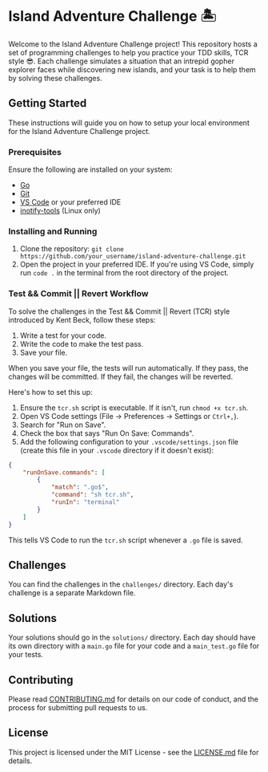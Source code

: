 # Island Adventure Challenge 🏝

Welcome to the Island Adventure Challenge project! This repository hosts a set of programming challenges to help you practice your TDD skills, TCR style :sunglasses:. Each challenge simulates a situation that an intrepid gopher explorer faces while discovering new islands, and your task is to help them by solving these challenges.

## Getting Started

These instructions will guide you on how to setup your local environment for the Island Adventure Challenge project.

### Prerequisites

Ensure the following are installed on your system:

- [Go](https://golang.org/dl/)
- [Git](https://git-scm.com/downloads)
- [VS Code](https://code.visualstudio.com/download) or your preferred IDE
- [inotify-tools](https://github.com/inotify-tools/inotify-tools/wiki) (Linux only)

### Installing and Running

1. Clone the repository: `git clone https://github.com/your_username/island-adventure-challenge.git`
2. Open the project in your preferred IDE. If you're using VS Code, simply run `code .` in the terminal from the root directory of the project.

### Test && Commit || Revert Workflow

To solve the challenges in the Test && Commit || Revert (TCR) style introduced by Kent Beck, follow these steps:

1. Write a test for your code.
2. Write the code to make the test pass.
3. Save your file.

When you save your file, the tests will run automatically. If they pass, the changes will be committed. If they fail, the changes will be reverted.

Here's how to set this up:

1. Ensure the `tcr.sh` script is executable. If it isn't, run `chmod +x tcr.sh`.
2. Open VS Code settings (File -> Preferences -> Settings or `Ctrl+,`).
3. Search for "Run on Save".
4. Check the box that says "Run On Save: Commands".
5. Add the following configuration to your `.vscode/settings.json` file (create this file in your `.vscode` directory if it doesn't exist):

```json
{
    "runOnSave.commands": [
        {
            "match": ".go$",
            "command": "sh tcr.sh",
            "runIn": "terminal"
        }
    ]
}
```

This tells VS Code to run the `tcr.sh` script whenever a `.go` file is saved.

## Challenges

You can find the challenges in the `challenges/` directory. Each day's challenge is a separate Markdown file.

## Solutions

Your solutions should go in the `solutions/` directory. Each day should have its own directory with a `main.go` file for your code and a `main_test.go` file for your tests.

## Contributing

Please read [CONTRIBUTING.md](CONTRIBUTING.md) for details on our code of conduct, and the process for submitting pull requests to us.

## License

This project is licensed under the MIT License - see the [LICENSE.md](LICENSE.md) file for details.